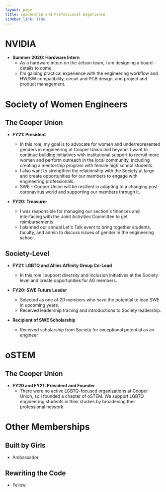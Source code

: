 ```yaml
---
layout: page
title: Leadership and Professional Experience
sidebar_link: true
---
```


# NVIDIA
* **Summer 2020: Hardware Intern**
	* As a hardware intern on the Jetson team, I am designing a board - details to come.
	* I'm gaining practical experience with the engineering workflow and HW/SW compatibility, circuit and PCB design, and project and product management.


# Society of Women Engineers

## The Cooper Union
* **FY21: President**
	* In this role, my goal is to advocate for women and underrepresented genders in engineering at Cooper Union and beyond. I want to continue building initiatives with institutional support to recruit more women and perform outreach in the local community, including creating a mentorship program with female high school students. 
	* I also want to strengthen the relationship with the Society at large and create opportunities for our members to engage with engineering professionals.
	* SWE - Cooper Union will be resilient in adapting to a changing post-coronavirus world and supporting our members through it.

* **FY20: Treasurer**
	* I was responsible for managing our section's finances and interfacing with the Joint Activities Committee to get reimbursements.
	* I planned our annual Let's Talk event to bring together students, faculty, and admin to discuss issues of gender in the engineering school.

## Society-Level
* **FY21: LGBTQ and Allies Affinity Group Co-Lead**
	* In this role I support diversity and inclusion initiatives at the Society level and create opportunities for AG members. 

* **FY20: SWE Future Leader**
	* Selected as one of 20 members who have the potential to lead SWE in upcoming years.
	* Received leadership training and introductions to Society leadership.

* **Recipient of SWE Scholarship**
	* Received scholarship from Society for exceptional potential as an engineer

# oSTEM
## The Cooper Union
* **FY20 and FY21: President and Founder**
	* There were no active LGBTQ-focused organizations at Cooper Union, so I founded a chapter of oSTEM. We support LGBTQ engineering students in their studies by broadening their professional network.

# Other Memberships
## Built by Girls
* Ambassador
## Rewriting the Code
* Fellow

